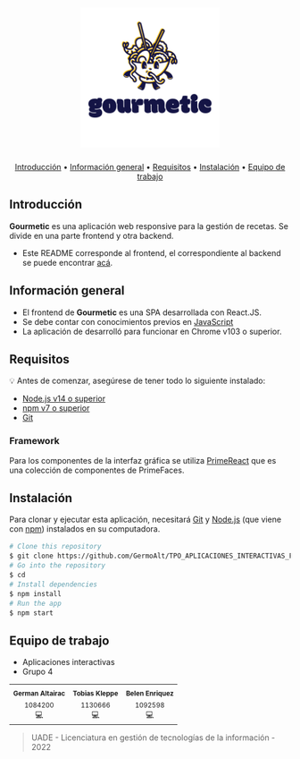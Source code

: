 <h1 align="center">
    <img src="https://github.com/GermoAlt/TPO_APLICACIONES_INTERACTIVAS_FRONT/blob/prueba-readme/src/logo.svg?raw=true" alt="gourmetic" width="250">
</h1>


<p align="center">
  <a href="#introducción">Introducción</a> •
  <a href="#información-general">Información general</a> •
  <a href="#requisitos">Requisitos</a> •
  <a href="#instalación">Instalación</a> •
  <a href="#equipo-de-trabajo">Equipo de trabajo</a>
</p>

## Introducción
**Gourmetic** es una aplicación web responsive para la gestión de recetas. Se divide en una parte frontend y otra backend.
* Este README corresponde al frontend, el correspondiente al backend se puede encontrar [acá](https://github.com/GermoAlt/TPO_APLICACIONES_INTERACTIVAS_BACK/blob/main/README.md).

## Información general
* El frontend de **Gourmetic** es una SPA desarrollada con React.JS.
* Se debe contar con conocimientos previos en [JavaScript](https://www.javascript.com/)
* La aplicación de desarrolló para funcionar en Chrome v103 o superior.

## Requisitos

:bulb: Antes de comenzar, asegúrese de tener todo lo siguiente instalado:

- [ Node.js v14 o superior ](https://nodejs.org/en/download/)
- [ npm v7 o superior ](https://github.blog/2020-10-13-presenting-v7-0-0-of-the-npm-cli/)
- [ Git ](https://git-scm.com/book/en/v2/Getting-Started-Installing-Git/)

### Framework
Para los componentes de la interfaz gráfica se utiliza [PrimeReact](https://www.primefaces.org/primereact/) que es una colección de componentes de PrimeFaces. 


## Instalación
Para clonar y ejecutar esta aplicación, necesitará [Git](https://git-scm.com) y [Node.js](https://nodejs.org/en/download/) (que viene con [npm](http://npmjs.com)) instalados en su computadora.

```bash
# Clone this repository
$ git clone https://github.com/GermoAlt/TPO_APLICACIONES_INTERACTIVAS_FRONT.git
# Go into the repository
$ cd 
# Install dependencies
$ npm install
# Run the app
$ npm start
```
## Equipo de trabajo
* Aplicaciones interactivas
* Grupo 4

<table>
  <tr>
    <td align="center"><sub><b>German Altairac</b></sub><br /><sub>1084200</sub><br/><a>💻</a> </td>
    <td align="center"><sub><b>Tobias Kleppe</b></sub><br /><sub>1130666</sub><br/><a>💻</a></td>
    <td align="center"><sub><b>Belen Enriquez</b></sub><br /><sub>1092598</sub><br/><a>💻</a></td>
  </tr>
</table>

> UADE - Licenciatura en gestión de tecnologías de la información - 2022